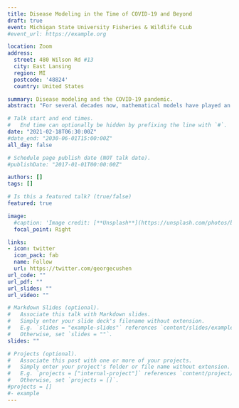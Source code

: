 ```yaml
---
title: Disease Modeling in the Time of COVID-19 and Beyond
draft: true
event: Michigan State University Fisheries & Wildlife CLub
#event_url: https://example.org

location: Zoom
address:
  street: 480 Wilson Rd #13
  city: East Lansing
  region: MI
  postcode: '48824'
  country: United States

summary: Disease modeling and the COVID-19 pandemic.
abstract: "For several decades now, mathematical models have played an important role in improving our understanding of infectious disease systems and thereby helped us mitigate public health, economic and conservation threats posed by such diseases. But the role of modeling really came to the fore during the current COVID-19 pandemic. From my perspective as a wildlife disease ecologist and a disease modeler, I will briefly discuss aspects of our response to COVID-19 pandemic that were truly 'unprecedented'. I will then talk about the lessons we have learned (hopefully!) and how this will impact our response to other (current, emerging, wildlife, zoonotic) disease threats."

# Talk start and end times.
#   End time can optionally be hidden by prefixing the line with `#`.
date: "2021-02-18T06:30:00Z"
#date_end: "2030-06-01T15:00:00Z"
all_day: false

# Schedule page publish date (NOT talk date).
#publishDate: "2017-01-01T00:00:00Z"

authors: []
tags: []

# Is this a featured talk? (true/false)
featured: true

image:
  #caption: 'Image credit: [**Unsplash**](https://unsplash.com/photos/bzdhc5b3Bxs)'
  focal_point: Right

links:
- icon: twitter
  icon_pack: fab
  name: Follow
  url: https://twitter.com/georgecushen
url_code: ""
url_pdf: ""
url_slides: ""
url_video: ""

# Markdown Slides (optional).
#   Associate this talk with Markdown slides.
#   Simply enter your slide deck's filename without extension.
#   E.g. `slides = "example-slides"` references `content/slides/example-slides.md`.
#   Otherwise, set `slides = ""`.
slides: ""

# Projects (optional).
#   Associate this post with one or more of your projects.
#   Simply enter your project's folder or file name without extension.
#   E.g. `projects = ["internal-project"]` references `content/project/deep-learning/index.md`.
#   Otherwise, set `projects = []`.
#projects = []
#- example
---
```

